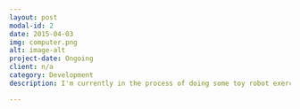 ```yaml
---
layout: post
modal-id: 2
date: 2015-04-03
img: computer.png
alt: image-alt
project-date: Ongoing
client: n/a
category: Development
description: I'm currently in the process of doing some toy robot exercises in Ruby, Golang, Scala and Rust.  More to follow.

---
```

